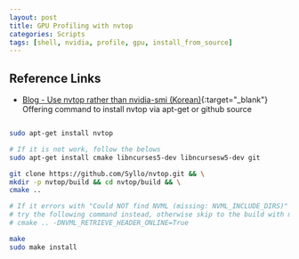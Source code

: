 ```yaml
---
layout: post
title: GPU Profiling with nvtop
categories: Scripts
tags: [shell, nvidia, profile, gpu, install_from_source]
---
```


## Reference Links

- [Blog - Use nvtop rather than nvidia-smi (Korean)](<https://lv99.tistory.com/59>){:target="_blank"} Offering command to install nvtop via apt-get or github source

```bash

sudo apt-get install nvtop

# If it is not work, follow the belows
sudo apt-get install cmake libncurses5-dev libncursesw5-dev git

git clone https://github.com/Syllo/nvtop.git && \
mkdir -p nvtop/build && cd nvtop/build && \
cmake ..

# If it errors with "Could NOT find NVML (missing: NVML_INCLUDE_DIRS)"
# try the following command instead, otherwise skip to the build with make.
# cmake .. -DNVML_RETRIEVE_HEADER_ONLINE=True

make
sudo make install

```
